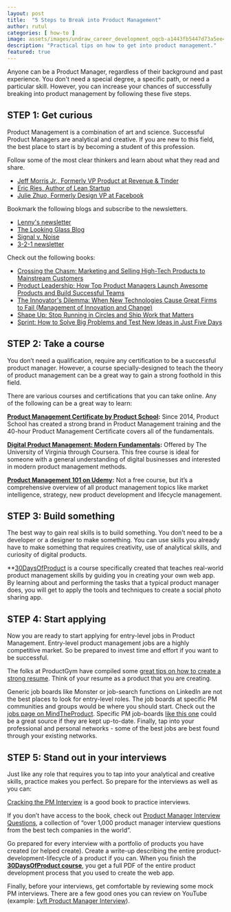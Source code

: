 ```yaml
---
layout: post
title:  "5 Steps to Break into Product Management"
author: rutul
categories: [ how-to ]
image: assets/images/undraw_career_development_oqcb-a1443fb5447d73a5ee4dcd8593395fb4ff6176ec0df9f462065eefbde195f3f4.svg
description: "Practical tips on how to get into product management."
featured: true
---
```

Anyone can be a Product Manager, regardless of their background and past experience. You don't need a special degree, a specific path, or need a particular skill. However, you can increase your chances of successfully breaking into product management by following these five steps.

## STEP 1: Get curious
Product Management is a combination of art and science. Successful Product Managers are analytical and creative. If you are new to this field, the best place to start is by becoming a student of this profession.

Follow some of the most clear thinkers and learn about what they read and share.
+ [Jeff Morris Jr., Formerly VP Product at Revenue & Tinder](https://twitter.com/jmj)
+ [Eric Ries, Author of Lean Startup](https://twitter.com/ericries)
+ [Julie Zhuo, Formerly Design VP at Facebook](https://www.juliezhuo.com/)

Bookmark the following blogs and subscribe to the newsletters.
+ [Lenny's newsletter](https://lennyrachitsky.com/)
+ [The Looking Glass Blog](https://lg.substack.com/)
+ [Signal v. Noise](https://m.signalvnoise.com/)
+ [3-2-1 newsletter](https://jamesclear.com/3-2-1)

Check out the following books:
+ [Crossing the Chasm: Marketing and Selling High-Tech Products to Mainstream Customers](https://www.amazon.com/Crossing-Chasm-Marketing-High-Tech-Mainstream/dp/0060517123)
+ [Product Leadership: How Top Product Managers Launch Awesome Products and Build Successful Teams](https://www.amazon.com/Product-Leadership-Managers-Products-Successful/dp/1491960604)
+ [The Innovator's Dilemma: When New Technologies Cause Great Firms to Fail (Management of Innovation and Change)](https://www.amazon.com/Innovators-Dilemma-Technologies-Management-Innovation-ebook/dp/B012BLTM6I)
+ [Shape Up: Stop Running in Circles and Ship Work that Matters](https://basecamp.com/shapeup)
+ [Sprint: How to Solve Big Problems and Test New Ideas in Just Five Days](https://www.amazon.com/Sprint-Solve-Problems-Test-Ideas/dp/1442397683)

## STEP 2: Take a course
You don’t need a qualification, require any certification to be a successful product manager. However, a course specially-designed to teach the theory of product management can be a great way to gain a strong foothold in this field.

There are various courses and certifications that you can take online. Any of the following can be a great way to learn:

**[Product Management Certificate by Product School](https://productschool.com/product-management-certification/):** Since 2014, Product School has created a strong brand in Product Management training and the 40-hour Product Management Certificate covers all of the fundamentals.

**[Digital Product Management: Modern Fundamentals](https://www.coursera.org/learn/uva-darden-digital-product-management):** Offered by The University of Virginia through Coursera. This free course is ideal for someone with a general understanding of digital businesses and interested in modern product management methods.

**[Product Management 101 on Udemy](https://www.udemy.com/course/productmanagement101/):** Not a free course, but it’s a comprehensive overview of all product management topics like market intelligence, strategy, new product development and lifecycle management.

## STEP 3: Build something
The best way to gain real skills is to build something. You don’t need to be a developer or a designer to make something. You can use skills you already have to make something that requires creativity, use of analytical skills, and curiosity of digital products.

**[30DaysOfProduct](https://30daysofproduct.com/) is a course specifically created that teaches real-world product management skills by guiding you in creating your own web app. By learning about and performing the tasks that a typical product manager does, you will get to apply the tools and techniques to create a social photo sharing app.

## STEP 4: Start applying
Now you are ready to start applying for entry-level jobs in Product Management. Entry-level product management jobs are a highly competitive market. So be prepared to invest time and effort if you want to be successful.

The folks at ProductGym have compiled some [great tips on how to create a strong resume](https://productgym.io/blogs/product-management-blog/how-to-write-the-best-product-manager-resume/). Think of your resume as a product that you are creating.

Generic job boards like Monster or job-search functions on LinkedIn are not the best places to look for entry-level roles. The job boards at specific PM communities and groups would be where you should start. Check out the [jobs page on MindTheProduct](https://jobs.mindtheproduct.com/). Specific PM job-boards [like this one](https://producthire.net/) could be a great source if they are kept up-to-date. Finally, tap into your professional and personal networks - some of the best jobs are best found through your existing networks.

## STEP 5: Stand out in your interviews
Just like any role that requires you to tap into your analytical and creative skills, practice makes you perfect. So prepare for the interviews as well as you can:

[Cracking the PM Interview](http://www.crackingthepminterview.com/) is a good book to practice interviews.

If you don’t have access to the book, check out [Product Manager Interview Questions](https://www.productmanagementexercises.com/interview-questions), a collection of “over 1,000 product manager interview questions from the best tech companies in the world”.

Go prepared for every interview with a portfolio of products you have created (or helped create). Create a write-up describing the entire product-development-lifecycle of a product if you can. When you finish the **[30DaysOfProduct course](https://www.30daysofproduct.com/)**, you get a full PDF of the entire product development process that you used to create the web app.

Finally, before your interviews, get comfortable by reviewing some mock PM interviews. There are a few good ones you can review on YouTube (example: [Lyft Product Manager Interview](https://www.youtube.com/watch?v=fN6D4i82X_E)).
